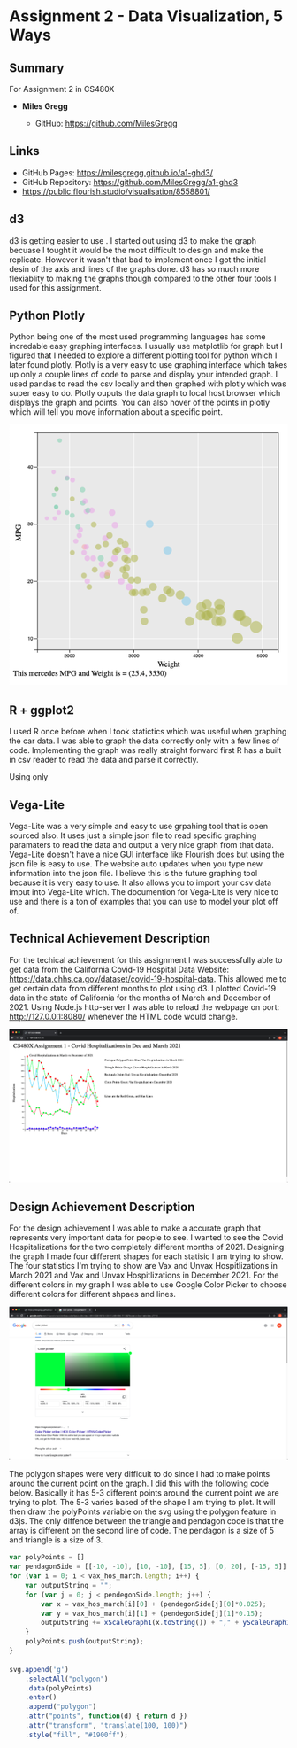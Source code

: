 Assignment 2 - Data Visualization, 5 Ways
===

Summary
---

For Assignment 2 in CS480X 

-   **Miles Gregg**

    -   GitHub: https://github.com/MilesGregg

Links
---

- GitHub Pages: https://milesgregg.github.io/a1-ghd3/
- GitHub Repository: https://github.com/MilesGregg/a1-ghd3
- https://public.flourish.studio/visualisation/8558801/

d3
---

d3 is getting easier to use . I started out using d3 to make the graph becuase I tought it would be the most difficult to design and make the replicate. However it wasn't that bad to implement once I got the initial desin of the axis and lines of the graphs done. d3 has so much more flexiablity to making the graphs though compared to the other four tools I used for this assignment. 

Python Plotly
---

Python being one of the most used programming languages has some incredable easy graphing interfaces. I usually use matplotlib for graph but I figured that I needed to explore a different plotting tool for python which I later found plotly. Plotly is a very easy to use graphing interface which takes up only a couple lines of code to parse and display your intended graph. I used pandas to read the csv locally and then graphed with plotly which was super easy to do. Plotly ouputs the data graph to local host browser which displays the graph and points. You can also hover of the points in plotly which will tell you move information about a specific point. 

![alt text](https://github.com/MilesGregg/a2-DataVis-5Ways/blob/master/img/d3-Graph.png?raw=true)

R + ggplot2
---

I used R once before when I took statictics which was useful when graphing the car data. I was able to graph the data correctly only with a few lines of code. Implementing the graph was really straight forward first R has a built in csv reader to read the data and parse it correctly. 

Using only 

Vega-Lite
---

Vega-Lite was a very simple and easy to use grpahing tool that is open sourced also. It uses just a simple json file to read specific graphing paramaters to read the data and output a very nice graph from that data. Vega-Lite doesn't have a nice GUI interface like Flourish does but using the json file is easy to use. The website auto updates when you type new information into the json file. I believe this is the future graphing tool because it is very easy to use. It also allows you to import your csv data imput into Vega-Lite which. The documention for Vega-Lite is very nice to use and there is a ton of examples that you can use to model your plot off of.

Technical Achievement Description
---

For the techical achievement for this assignment I was successfully able to get data from the California Covid-19 Hospital Data Website: https://data.chhs.ca.gov/dataset/covid-19-hospital-data. This allowed me to get certain data from different months to plot using d3. I plotted Covid-19 data in the state of California for  the months of March and December of 2021. Using Node.js http-server I was able to reload the webpage on port: http://127.0.0.1:8080/ whenever the HTML code would change. 

![alt text](https://github.com/MilesGregg/a1-ghd3/blob/master/main.png?raw=true)

Design Achievement Description
---

For the design achievement I was able to make a accurate graph that represents very important data for people to see. I wanted to see the Covid Hospitalizations for the two completely different months of 2021. Designing the graph I made four different shapes for each statisic I am trying to show. The four statistics I'm trying to show are Vax and Unvax Hospitlizations in March 2021 and Vax and Unvax Hospitlizations in December 2021. For the different colors in my graph I was able to use Google Color Picker to choose different colors for different shpaes and lines. 

![alt text](https://github.com/MilesGregg/a1-ghd3/blob/master/color_picker.png?raw=true)

The polygon shapes were very difficult to do since I had to make points around the current point on the graph. I did this with the following code below. Basically it has 5-3 different points around the current point we are trying to plot. The 5-3 varies based of the shape I am trying to plot. It will then draw the polyPoints variable on the svg using the polygon feature in d3js. The only diffence between the triangle and pendagon code is that the array is different on the second line of code. The pendagon is a size of 5 and triangle is a size of 3.

```js
var polyPoints = []
var pendagonSide = [[-10, -10], [10, -10], [15, 5], [0, 20], [-15, 5]]
for (var i = 0; i < vax_hos_march.length; i++) {
    var outputString = "";
    for (var j = 0; j < pendegonSide.length; j++) {
        var x = vax_hos_march[i][0] + (pendegonSide[j][0]*0.025);
        var y = vax_hos_march[i][1] + (pendegonSide[j][1]*0.15);
        outputString += xScaleGraph1(x.toString()) + "," + yScaleGraph1(y.toString()) + " "
    }
    polyPoints.push(outputString);
}

svg.append('g')
    .selectAll("polygon")
    .data(polyPoints)
    .enter()
    .append("polygon")
    .attr("points", function(d) { return d })
    .attr("transform", "translate(100, 100)")
    .style("fill", "#1900ff");
```
